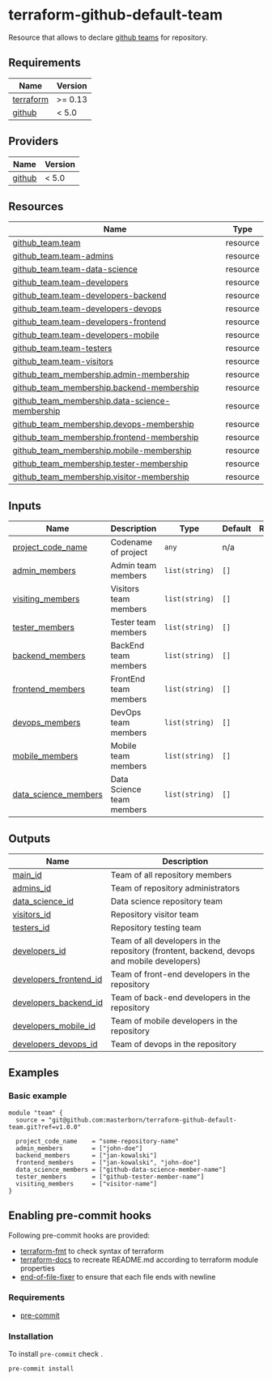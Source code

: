# terraform-github-default-team

Resource that allows to declare [github teams](https://docs.github.com/en/organizations/organizing-members-into-teams/about-teams) for repository.

<!-- START_OF_AUTO_GENERATED_SECTION -->
## Requirements

| Name | Version |
|------|---------|
| <a name="requirement_terraform"></a> [terraform](#requirement\_terraform) | >= 0.13 |
| <a name="requirement_github"></a> [github](#requirement\_github) | < 5.0 |

## Providers

| Name | Version |
|------|---------|
| <a name="provider_github"></a> [github](#provider\_github) | < 5.0 |
## Resources

| Name | Type |
|------|------|
| [github_team.team](https://registry.terraform.io/providers/github/latest/docs/resources/team) | resource |
| [github_team.team-admins](https://registry.terraform.io/providers/github/latest/docs/resources/team) | resource |
| [github_team.team-data-science](https://registry.terraform.io/providers/github/latest/docs/resources/team) | resource |
| [github_team.team-developers](https://registry.terraform.io/providers/github/latest/docs/resources/team) | resource |
| [github_team.team-developers-backend](https://registry.terraform.io/providers/github/latest/docs/resources/team) | resource |
| [github_team.team-developers-devops](https://registry.terraform.io/providers/github/latest/docs/resources/team) | resource |
| [github_team.team-developers-frontend](https://registry.terraform.io/providers/github/latest/docs/resources/team) | resource |
| [github_team.team-developers-mobile](https://registry.terraform.io/providers/github/latest/docs/resources/team) | resource |
| [github_team.team-testers](https://registry.terraform.io/providers/github/latest/docs/resources/team) | resource |
| [github_team.team-visitors](https://registry.terraform.io/providers/github/latest/docs/resources/team) | resource |
| [github_team_membership.admin-membership](https://registry.terraform.io/providers/github/latest/docs/resources/team_membership) | resource |
| [github_team_membership.backend-membership](https://registry.terraform.io/providers/github/latest/docs/resources/team_membership) | resource |
| [github_team_membership.data-science-membership](https://registry.terraform.io/providers/github/latest/docs/resources/team_membership) | resource |
| [github_team_membership.devops-membership](https://registry.terraform.io/providers/github/latest/docs/resources/team_membership) | resource |
| [github_team_membership.frontend-membership](https://registry.terraform.io/providers/github/latest/docs/resources/team_membership) | resource |
| [github_team_membership.mobile-membership](https://registry.terraform.io/providers/github/latest/docs/resources/team_membership) | resource |
| [github_team_membership.tester-membership](https://registry.terraform.io/providers/github/latest/docs/resources/team_membership) | resource |
| [github_team_membership.visitor-membership](https://registry.terraform.io/providers/github/latest/docs/resources/team_membership) | resource |
## Inputs

| Name | Description | Type | Default | Required |
|------|-------------|------|---------|:--------:|
| <a name="input_project_code_name"></a> [project\_code\_name](#input\_project\_code\_name) | Codename of project | `any` | n/a | yes |
| <a name="input_admin_members"></a> [admin\_members](#input\_admin\_members) | Admin team members | `list(string)` | `[]` | no |
| <a name="input_visiting_members"></a> [visiting\_members](#input\_visiting\_members) | Visitors team members | `list(string)` | `[]` | no |
| <a name="input_tester_members"></a> [tester\_members](#input\_tester\_members) | Tester team members | `list(string)` | `[]` | no |
| <a name="input_backend_members"></a> [backend\_members](#input\_backend\_members) | BackEnd team members | `list(string)` | `[]` | no |
| <a name="input_frontend_members"></a> [frontend\_members](#input\_frontend\_members) | FrontEnd team members | `list(string)` | `[]` | no |
| <a name="input_devops_members"></a> [devops\_members](#input\_devops\_members) | DevOps team members | `list(string)` | `[]` | no |
| <a name="input_mobile_members"></a> [mobile\_members](#input\_mobile\_members) | Mobile team members | `list(string)` | `[]` | no |
| <a name="input_data_science_members"></a> [data\_science\_members](#input\_data\_science\_members) | Data Science team members | `list(string)` | `[]` | no |
## Outputs

| Name | Description |
|------|-------------|
| <a name="output_main_id"></a> [main\_id](#output\_main\_id) | Team of all repository members |
| <a name="output_admins_id"></a> [admins\_id](#output\_admins\_id) | Team of repository administrators |
| <a name="output_data_science_id"></a> [data\_science\_id](#output\_data\_science\_id) | Data science repository team |
| <a name="output_visitors_id"></a> [visitors\_id](#output\_visitors\_id) | Repository visitor team |
| <a name="output_testers_id"></a> [testers\_id](#output\_testers\_id) | Repository testing team |
| <a name="output_developers_id"></a> [developers\_id](#output\_developers\_id) | Team of all developers in the repository (frontent, backend, devops and mobile developers) |
| <a name="output_developers_frontend_id"></a> [developers\_frontend\_id](#output\_developers\_frontend\_id) | Team of front-end developers in the repository |
| <a name="output_developers_backend_id"></a> [developers\_backend\_id](#output\_developers\_backend\_id) | Team of back-end developers in the repository |
| <a name="output_developers_mobile_id"></a> [developers\_mobile\_id](#output\_developers\_mobile\_id) | Team of mobile developers in the repository |
| <a name="output_developers_devops_id"></a> [developers\_devops\_id](#output\_developers\_devops\_id) | Team of devops in the repository |

## Examples

### Basic example
```hcl
module "team" {
  source = "git@github.com:masterborn/terraform-github-default-team.git?ref=v1.0.0"

  project_code_name    = "some-repository-name"
  admin_members        = ["john-doe"]
  backend_members      = ["jan-kowalski"]
  frontend_members     = ["jan-kowalski", "john-doe"]
  data_science_members = ["github-data-science-member-name"]
  tester_members       = ["github-tester-member-name"]
  visiting_members     = ["visitor-name"]
}
```
<!-- END_OF_AUTO_GENERATED_SECTION -->

## Enabling pre-commit hooks

Following pre-commit hooks are provided:

- [terraform-fmt](https://github.com/antonbabenko/pre-commit-terraform#terraform_fmt) to check syntax of terraform
- [terraform-docs](https://github.com/terraform-docs/terraform-docs) to recreate README.md according to terraform module properties
- [end-of-file-fixer](https://github.com/pre-commit/pre-commit-hooks#end-of-file-fixer) to ensure that each file ends with newline

### Requirements

- [pre-commit](https://pre-commit.com/#installation)

### Installation
To install `pre-commit` check .

```bash
pre-commit install
```
